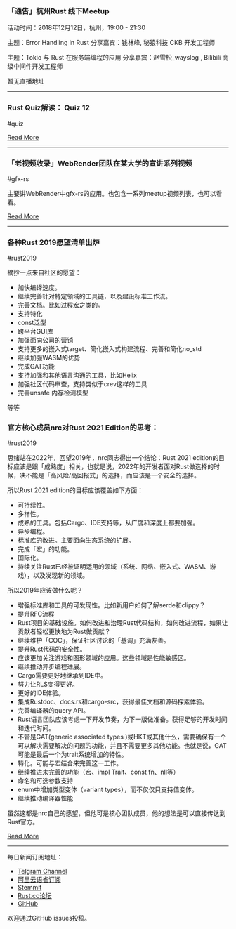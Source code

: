 ### 「通告」杭州Rust 线下Meetup


活动时间：2018年12月12日，杭州，19:00 - 21:30

主题：Error Handling in Rust
分享嘉宾：钱林峰, 秘猿科技 CKB 开发工程师

主题：Tokio 与 Rust 在服务端编程的应用
分享嘉宾：赵雪松_wayslog , Bilibili 高级中间件开发工程师

暂无直播地址

---

### Rust Quiz解读： Quiz 12

#quiz

[Read More](https://zhuanlan.zhihu.com/p/52098828)

---

### 「老视频收录」WebRender团队在某大学的宣讲系列视频 

#gfx-rs

主要讲WebRender中gfx-rs的应用。也包含一系列meetup视频列表，也可以看看。

[Read More](https://www.youtube.com/watch?v=SK5iEOc57wQ&list=PL85XCvVPmGQiSCQWoM29cP5lxPR-mvJd_&index=8&app=desktop)

---

### 各种Rust 2019愿望清单出炉

#rust2019

摘抄一点来自社区的愿望：

- 加快编译速度。
- 继续完善针对特定领域的工具链，以及建设标准工作流。
- 完善文档。比如过程宏之类的。
- 支持特化
- const泛型
- 跨平台GUI库
- 加强面向公司的营销
- 支持更多的嵌入式target、简化嵌入式构建流程、完善和简化no_std
- 继续加强WASM的优势
- 完成GAT功能
- 支持加强和其他语言沟通的工具，比如Helix
- 加强社区代码审查，支持类似于crev这样的工具
- 完善unsafe 内存检测模型

等等



### 官方核心成员nrc对Rust 2021 Edition的思考：

#rust2019

思绪站在2022年，回望2019年，nrc同志得出一个结论：Rust 2021 edition的目标应该是跟「成熟度」相关，也就是说，2022年的开发者面对Rust做选择的时候，决不能是「高风险/高回报式」的选择，而应该是一个安全的选择。

所以Rust 2021 edition的目标应该覆盖如下方面：

- 可持续性。
- 多样性。
- 成熟的工具。包括Cargo、IDE支持等，从广度和深度上都要加强。
- 异步编程。
- 标准库的改进。主要面向生态系统的扩展。
- 完成「宏」的功能。
- 国际化。
- 持续关注Rust已经被证明适用的领域（系统、网络、嵌入式、WASM、游戏），以及发现新的领域。

所以2019年应该做什么呢？

- 增强标准库和工具的可发现性。比如新用户如何了解serde和clippy？
- 提升RFC流程
- Rust项目的基础设施。如何改进和治理Rust代码结构，如何改进流程，如果让贡献者轻松更快地为Rust做贡献？
- 继续维护「COC」，保证社区讨论的「基调」充满友善。
- 提升Rust代码的安全性。
- 应该更加关注游戏和图形领域的应用。这些领域是性能敏感区。
- 继续推动异步编程进展。
- Cargo需要更好地继承到IDE中。
- 努力让RLS变得更好。
- 更好的IDE体验。
- 集成Rustdoc、docs.rs和cargo-src，获得最佳文档和源码探索体验。
- 完善编译器的query API。
- Rust语言团队应该考虑一下开发节奏，为下一版做准备。获得足够的开发时间和迭代时间。
- 不管是GAT(generic associated types )或HKT或其他什么，需要确保有一个可以解决需要解决的问题的功能，并且不需要更多其他功能。也就是说，GAT可能是最后一个为trait系统增加的特性。
- 特化。可能与宏结合来完善这一工作。
- 继续推进未完善的功能（宏、impl Trait、const fn、nll等）
- 命名和可选参数支持
- enum中增加类型变体（variant types），而不仅仅只支持值变体。
- 继续推动编译器性能

虽然这都是nrc自己的愿望，但他可是核心团队成员，他的想法是可以直接传达到Rust官方。

[Read More](https://www.ncameron.org/blog/rust-in-2022/)

---

每日新闻订阅地址：

- [Telgram Channel](https://t.me/rust_daily_news )
- [阿里云语雀订阅](https://www.yuque.com/chaosbot/rustnews)
- [Stemmit](https://steemit.com/@blackanger)
- [Rust.cc论坛](https://rust.cc)
- [GitHub](https://github.com/RustStudy/rust_daily_news)

欢迎通过GitHub issues投稿。